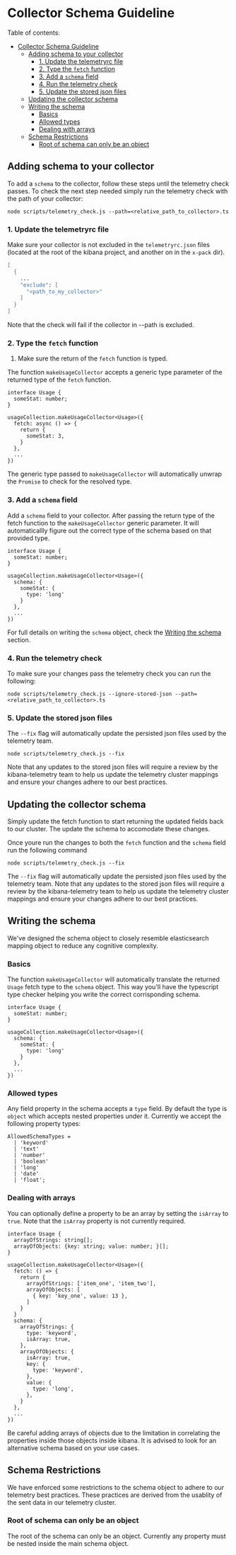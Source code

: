 # Collector Schema Guideline

Table of contents:
- [Collector Schema Guideline](#collector-schema-guideline)
  - [Adding schema to your collector](#adding-schema-to-your-collector)
    - [1. Update the telemetryrc file](#1-update-the-telemetryrc-file)
    - [2. Type the `fetch` function](#2-type-the-fetch-function)
    - [3. Add a `schema` field](#3-add-a-schema-field)
    - [4. Run the telemetry check](#4-run-the-telemetry-check)
    - [5. Update the stored json files](#5-update-the-stored-json-files)
  - [Updating the collector schema](#updating-the-collector-schema)
  - [Writing the schema](#writing-the-schema)
    - [Basics](#basics)
    - [Allowed types](#allowed-types)
    - [Dealing with arrays](#dealing-with-arrays)
  - [Schema Restrictions](#schema-restrictions)
    - [Root of schema can only be an object](#root-of-schema-can-only-be-an-object)


## Adding schema to your collector

To add a `schema` to the collector, follow these steps until the telemetry check passes.
To check the next step needed simply run the telemetry check with the path of your collector:

```
node scripts/telemetry_check.js --path=<relative_path_to_collector>.ts
```

### 1. Update the telemetryrc file

Make sure your collector is not excluded in the `telemetryrc.json` files (located at the root of the kibana project, and another on in the `x-pack` dir).

```s
[
  {
    ...
    "exclude": [
      "<path_to_my_collector>"
    ]
  }
]
```

Note that the check will fail if the collector in --path is excluded.

### 2. Type the `fetch` function
1. Make sure the return of the `fetch` function is typed.

The function `makeUsageCollector` accepts a generic type parameter of the returned type of the `fetch` function. 

```
interface Usage {
  someStat: number;
}

usageCollection.makeUsageCollector<Usage>({
  fetch: async () => {
    return {
      someStat: 3,
    }
  },
  ...
})
```

The generic type passed to `makeUsageCollector` will automatically unwrap the `Promise` to check for the resolved type.

### 3. Add a `schema` field

Add a `schema` field to your collector. After passing the return type of the fetch function to the `makeUsageCollector` generic parameter. It will automaticallly figure out the correct type of the schema based on that provided type.


```
interface Usage {
  someStat: number;
}

usageCollection.makeUsageCollector<Usage>({
  schema: {
    someStat: {
      type: 'long'
    }
  },
  ...
})
```

For full details on writing the `schema` object, check the [Writing the schema](#writing-the-schema) section.

### 4. Run the telemetry check

To make sure your changes pass the telemetry check you can run the following:

```
node scripts/telemetry_check.js --ignore-stored-json --path=<relative_path_to_collector>.ts
```

### 5. Update the stored json files

The `--fix` flag will automatically update the persisted json files used by the telemetry team.

```
node scripts/telemetry_check.js --fix
```

Note that any updates to the stored json files will require a review by the kibana-telemetry team to help us update the telemetry cluster mappings and ensure your changes adhere to our best practices.


## Updating the collector schema

Simply update the fetch function to start returning the updated fields back to our cluster. The update the schema to accomodate these changes.

Once youre run the changes to both the `fetch` function and the `schema` field run the following command

```
node scripts/telemetry_check.js --fix
```

The `--fix` flag will automatically update the persisted json files used by the telemetry team. Note that any updates to the stored json files will require a review by the kibana-telemetry team to help us update the telemetry cluster mappings and ensure your changes adhere to our best practices.


## Writing the schema

We've designed the schema object to closely resemble elasticsearch mapping object to reduce any cognitive complexity.

### Basics

The function `makeUsageCollector` will automatically translate the returned `Usage` fetch type to the `schema` object. This way you'll have the typescript type checker helping you write the correct corrisponding schema.

```
interface Usage {
  someStat: number;
}

usageCollection.makeUsageCollector<Usage>({
  schema: {
    someStat: {
      type: 'long'
    }
  },
  ...
})
```


### Allowed types

Any field property in the schema accepts a `type` field. By default the type is `object` which accepts nested properties under it. Currently we accept the following property types:

```
AllowedSchemaTypes =
  | 'keyword'
  | 'text'
  | 'number'
  | 'boolean'
  | 'long'
  | 'date'
  | 'float';
```


### Dealing with arrays

You can optionally define a property to be an array by setting the `isArray` to `true`. Note that the `isArray` property is not currently required.


```
interface Usage {
  arrayOfStrings: string[];
  arrayOfObjects: {key: string; value: number; }[];
}

usageCollection.makeUsageCollector<Usage>({
  fetch: () => {
    return {
      arrayOfStrings: ['item_one', 'item_two'],
      arrayOfObjects: [
        { key: 'key_one', value: 13 },
      ]
    }
  }
  schema: {
    arrayOfStrings: {
      type: 'keyword',
      isArray: true,
    },
    arrayOfObjects: {
      isArray: true,
      key: {
        type: 'keyword',
      },
      value: {
        type: 'long',
      },
    }
  },
  ...
})
```

Be careful adding arrays of objects due to the limitation in correlating the properties inside those objects inside kibana. It is advised to look for an alternative schema based on your use cases.


## Schema Restrictions

We have enforced some restrictions to the schema object to adhere to our telemetry best practices. These practices are derived from the usablity of the sent data in our telemetry cluster.


### Root of schema can only be an object

The root of the schema can only be an object. Currently any property must be nested inside the main schema object.